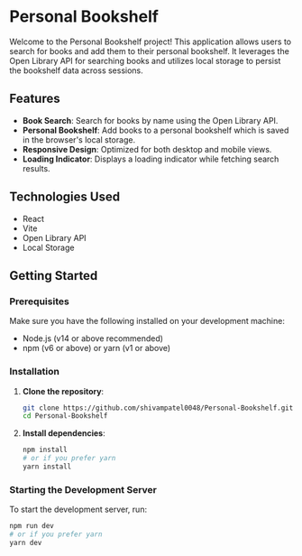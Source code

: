 # Personal Bookshelf

Welcome to the Personal Bookshelf project! This application allows users to search for books and add them to their personal bookshelf. It leverages the Open Library API for searching books and utilizes local storage to persist the bookshelf data across sessions.

## Features

- **Book Search**: Search for books by name using the Open Library API.
- **Personal Bookshelf**: Add books to a personal bookshelf which is saved in the browser's local storage.
- **Responsive Design**: Optimized for both desktop and mobile views.
- **Loading Indicator**: Displays a loading indicator while fetching search results.

## Technologies Used

- React
- Vite
- Open Library API
- Local Storage

## Getting Started

### Prerequisites

Make sure you have the following installed on your development machine:

- Node.js (v14 or above recommended)
- npm (v6 or above) or yarn (v1 or above)

### Installation

1. **Clone the repository**:

    ```bash
    git clone https://github.com/shivampatel0048/Personal-Bookshelf.git
    cd Personal-Bookshelf
    ```

2. **Install dependencies**:

    ```bash
    npm install
    # or if you prefer yarn
    yarn install
    ```

### Starting the Development Server

To start the development server, run:

```bash
npm run dev
# or if you prefer yarn
yarn dev
